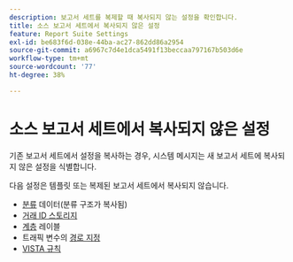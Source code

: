 ```yaml
---
description: 보고서 세트를 복제할 때 복사되지 않는 설정을 확인합니다.
title: 소스 보고서 세트에서 복사되지 않은 설정
feature: Report Suite Settings
exl-id: be683f6d-038e-44ba-ac27-862dd86a2954
source-git-commit: a6967c7d4e1dca5491f13beccaa797167b503d6e
workflow-type: tm+mt
source-wordcount: '77'
ht-degree: 38%

---
```


# 소스 보고서 세트에서 복사되지 않은 설정

기존 보고서 세트에서 설정을 복사하는 경우, 시스템 메시지는 새 보고서 세트에 복사되지 않은 설정을 식별합니다.

다음 설정은 템플릿 또는 복제된 보고서 세트에서 복사되지 않습니다.

* [분류](/help/components/classifications/classifications-overview.md) 데이터(분류 구조가 복사됨)
* [거래 ID 스토리지](/help/admin/tools/manage-rs/edit-settings/general/general-acct-settings-admin.md)
* [계층](/help/components/dimensions/hierarchy.md) 레이블
* 트래픽 변수의 [경로 지정](/help/admin/tools/manage-rs/edit-settings/c-traffic-management/traffic-management.md)
* [VISTA 규칙](/help/technotes/vista.md)
